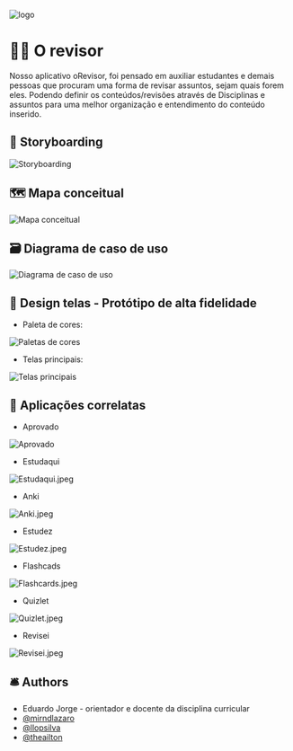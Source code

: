 <div><br/>
  <img align="center" alt="logo" src="https://github.com/mirndlazaro/o-revisor/blob/main/logo.png" />
</div>


# 👨‍🔬 O revisor

Nosso aplicativo oRevisor, foi pensado em auxiliar estudantes e demais pessoas que procuram uma forma de revisar assuntos, sejam quais forem eles. Podendo definir os conteúdos/revisões através de Disciplinas e assuntos para uma melhor organização e entendimento do conteúdo inserido.

## 📌 Storyboarding

![Storyboarding](https://github.com/mirndlazaro/o-revisor/blob/main/storyboard/Storyboard.jpeg "Storyboarding")

## 🗺 Mapa conceitual

![Mapa conceitual](https://github.com/mirndlazaro/o-revisor/blob/main/diagramas/MC.png "Mapa conceitual")

## 🗃 Diagrama de caso de uso

![Diagrama de caso de uso](https://github.com/mirndlazaro/o-revisor/blob/main/diagramas/DCU.png "Diagrama de caso de uso")

## 📲 Design telas - Protótipo de alta fidelidade

* Paleta de cores:

![Paletas de cores](https://github.com/mirndlazaro/o-revisor/blob/main/prototipos-tela/paleta-cores.jpg "Paleta de cores")

* Telas principais:

![Telas principais](https://github.com/mirndlazaro/o-revisor/blob/main/prototipos-tela/telas-principais.jpg "Telas principais")

## 🎏 Aplicações correlatas

* Aprovado

![Aprovado](https://github.com/mirndlazaro/o-revisor/blob/main/aplicacoes-correlatas/Aprovado.jpeg "Aprovado")

* Estudaqui

![Estudaqui.jpeg](https://github.com/mirndlazaro/o-revisor/blob/main/aplicacoes-correlatas/Estudaqui.jpeg "Estudaqui")

* Anki

![Anki.jpeg](https://github.com/mirndlazaro/o-revisor/blob/main/aplicacoes-correlatas/Anki.jpeg "Anki")

* Estudez 

![Estudez.jpeg](https://github.com/mirndlazaro/o-revisor/blob/main/aplicacoes-correlatas/Estudez.jpeg "Estudez")

* Flashcads 

![Flashcards.jpeg](https://github.com/mirndlazaro/o-revisor/blob/main/aplicacoes-correlatas/Flashcards.jpeg "Flashcards")

* Quizlet 

![Quizlet.jpeg](https://github.com/mirndlazaro/o-revisor/blob/main/aplicacoes-correlatas/Quizlet.jpeg "Quizlet")

* Revisei

![Revisei.jpeg](https://github.com/mirndlazaro/o-revisor/blob/main/aplicacoes-correlatas/Revisei.jpeg "Revisei")

## 🛎 Authors

- Eduardo Jorge - orientador e docente da disciplina curricular
- [@mirndlazaro](https://github.com/mirndlazaro)
- [@llopsilva](https://github.com/llopsilva)
- [@theailton](https://github.com/theailton)
